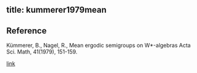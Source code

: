 title: kummerer1979mean 
---

## Reference 

Kümmerer, B., Nagel, R., Mean ergodic semigroups on W\*-algebras Acta Sci. Math, 41(1979), 151-159.


[link](http://acta.bibl.u-szeged.hu/14711/1/math_041_fasc_001_002_151-159.pdf)

